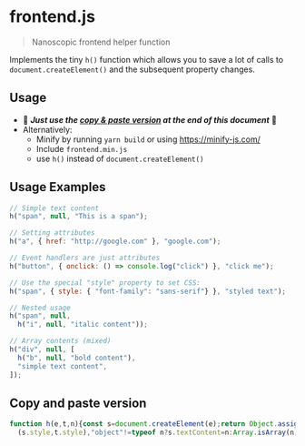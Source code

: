 
# frontend.js

> Nanoscopic frontend helper function

Implements the tiny `h()` function which allows you to save a lot of calls to `document.createElement()` and the subsequent property changes.

## Usage
- 🚨 ***Just use the [copy & paste version](#copy-and-paste-version) at the end of this document*** 🚨
- Alternatively:
    - Minify by running `yarn build` or using https://minify-js.com/
    - Include `frontend.min.js`
    - use `h()` instead of `document.createElement()`

## Usage Examples
```js
// Simple text content
h("span", null, "This is a span");

// Setting attributes
h("a", { href: "http://google.com" }, "google.com");

// Event handlers are just attributes
h("button", { onclick: () => console.log("click") }, "click me");

// Use the special "style" property to set CSS:
h("span", { style: { "font-family": "sans-serif"} }, "styled text");

// Nested usage
h("span", null,
  h("i", null, "italic content"));

// Array contents (mixed)
h("div", null, [
  h("b", null, "bold content"),
  "simple text content",
]);
```

## Copy and paste version
```js
function h(e,t,n){const s=document.createElement(e);return Object.assign(s,t),t?.style&&Object.assign
  (s.style,t.style),"object"!=typeof n?s.textContent=n:Array.isArray(n)?s.append(...n):s.append(n),s}
```
